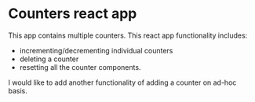 # Counters react app

This app contains multiple counters. This react app functionality includes:
* incrementing/decrementing individual counters
* deleting a counter 
* resetting all the counter components. 

I would like to add another functionality of adding a counter on ad-hoc basis.
